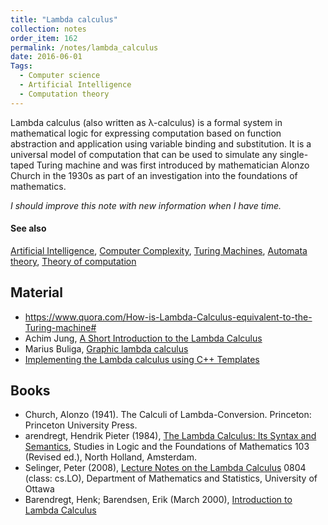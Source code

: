 ```yaml
---
title: "Lambda calculus"
collection: notes
order_item: 162
permalink: /notes/lambda_calculus
date: 2016-06-01
Tags:
  - Computer science
  - Artificial Intelligence
  - Computation theory
---
```


Lambda calculus (also written as λ-calculus) is a formal system in mathematical logic for expressing computation based on function abstraction and application using variable binding and substitution. It is a universal model of computation that can be used to simulate any single-taped Turing machine and was first introduced by mathematician Alonzo Church in the 1930s as part of an investigation into the foundations of mathematics.

*I should improve this note with new information when I have time.*


#### See also
[Artificial Intelligence](/notes/artificial_intelligence), [Computer Complexity](/notes/computer_complexity), [Turing Machines](/notes/turing_machines), [Automata theory](/notes/automata_theory), [Theory of computation](/notes/theory_of_computation)


## Material
* https://www.quora.com/How-is-Lambda-Calculus-equivalent-to-the-Turing-machine#
* Achim Jung, [A Short Introduction to the Lambda Calculus](http://www.cs.bham.ac.uk/~axj/pub/papers/lambda-calculus.pdf)
* Marius Buliga, [Graphic lambda calculus](http://imar.ro/~mbuliga/graphic_revised.pdf)
* [Implementing the Lambda calculus using C++ Templates](http://matt.might.net/articles/c++-template-meta-programming-with-lambda-calculus/)




## Books
* Church, Alonzo (1941). The Calculi of Lambda-Conversion. Princeton: Princeton University Press.
* arendregt, Hendrik Pieter (1984), [The Lambda Calculus: Its Syntax and Semantics](https://www.goodreads.com/book/show/2079578.The_Lambda_Calculus), Studies in Logic and the Foundations of Mathematics 103 (Revised ed.), North Holland, Amsterdam.
* Selinger, Peter (2008), [Lecture Notes on the Lambda Calculus](http://www.mathstat.dal.ca/~selinger/papers/lambdanotes.pdf) 0804 (class: cs.LO), Department of Mathematics and Statistics, University of Ottawa
* Barendregt, Henk; Barendsen, Erik (March 2000), [Introduction to Lambda Calculus](ftp://ftp.cs.ru.nl/pub/CompMath.Found/lambda.pdf)


